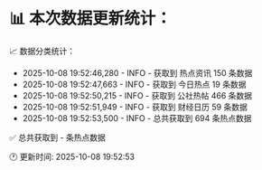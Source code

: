 📊 本次数据更新统计：
==========================

📈 数据分类统计：
- 2025-10-08 19:52:46,280 - INFO - 获取到 热点资讯 150 条数据
- 2025-10-08 19:52:47,663 - INFO - 获取到 今日热点 19 条数据
- 2025-10-08 19:52:50,215 - INFO - 获取到 公社热帖 466 条数据
- 2025-10-08 19:52:51,949 - INFO - 获取到 财经日历 59 条数据
- 2025-10-08 19:52:53,500 - INFO - 总共获取到 694 条热点数据

✅ 总共获取到 - 条热点数据

🕐 更新时间: 2025-10-08 19:52:53
